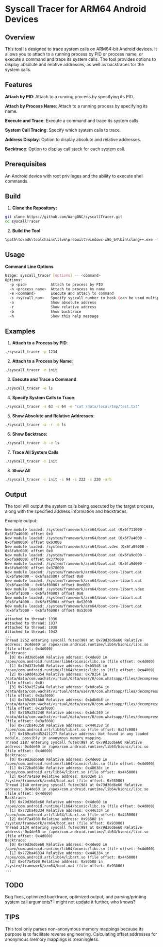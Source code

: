 # Syscall Tracer for ARM64 Android Devices
## Overview
This tool is designed to trace system calls on ARM64-bit Android devices. It allows you to attach to a running process by PID or process name, or execute a command and trace its system calls. The tool provides options to display absolute and relative addresses, as well as backtraces for the system calls.

## Features

**Attach by PID**: Attach to a running process by specifying its PID.

**Attach by Process Name**: Attach to a running process by specifying its name.

**Execute and Trace**: Execute a command and trace its system calls.

**System Call Tracing**: Specify which system calls to trace.

**Address Display**: Option to display absolute and relative addresses.

**Backtrace**: Option to display call stack for each system call.

## Prerequisites

An Android device with root privileges and the ability to execute shell commands.

## Build

1. **Clone the Repository:**

```sh
git clone https://github.com/WangONC/syscallTracer.git
cd syscallTracer
```

2. **Build the Tool**

```sh
\path\to\ndk\toolchains\llvm\prebuilt\windows-x86_64\bin\clang++.exe -target aarch64-linux-android30 -static .\tracer.cpp -o .\syscall_tracer
```

## Usage

**Command Line Options**

```sh
Usage: syscall_tracer [options] -- <command>
Options:
  -p <pid>           Attach to process by PID
  -n <process_name>  Attach to process by name
  -e <command>       Execute and attach to command
  -s <syscall_num>   Specify syscall number to hook (can be used multiple times)
  -a                 Show absolute address
  -r                 Show relative address
  -b                 Show backtrace
  -h                 Show this help message
```

## Examples

1. **Attach to a Process by PID**:

```sh
./syscall_tracer -p 1234
```

2. **Attach to a Process by Name**:

```sh
./syscall_tracer -n init
```

3. **Execute and Trace a Command**:

```sh
./syscall_tracer -e ls
```

4. **Specify System Calls to Trace**:

``` sh
./syscall_tracer -s 63 -s 64 -e "cat /data/local/tmp/test.txt"
```

5. **Show Absolute and Relative Addresses**:

```sh
./syscall_tracer -a -r -e ls
```

6. **Show Backtrace:**

```sh
./syscall_tracer -b -e ls
```

7. **Trace All System Calls**

```sh
./syscall_tracer -n init
```

8. **Show All**

```sh
./syscall_tracer -n init -s 94 -s 222 -s 220 -arb
```

## Output

The tool will output the system calls being executed by the target process, along with the specified address information and backtraces.

Example output:

```shell
New module loaded: /system/framework/arm64/boot.oat (0x6f711000 - 0x6f7a4000) offset 0x0
New module loaded: /system/framework/arm64/boot.oat (0x6f7a4000 - 0x6fa88000) offset 0x93000
New module loaded: /system/framework/arm64/boot.vdex (0x6fa89000 - 0x6fa9c000) offset 0x0
New module loaded: /system/framework/arm64/boot.oat (0x6fa9c000 - 0x6fa9d000) offset 0x377000
New module loaded: /system/framework/arm64/boot.oat (0x6fa9d000 - 0x6fa9e000) offset 0x378000
New module loaded: /system/framework/arm64/boot-core-libart.oat (0x6fa9e000 - 0x6faac000) offset 0x0
New module loaded: /system/framework/arm64/boot-core-libart.oat (0x6faac000 - 0x6faf0000) offset 0xe000
New module loaded: /system/framework/arm64/boot-core-libart.vdex (0x6faf1000 - 0x6faf4000) offset 0x0
New module loaded: /system/framework/arm64/boot-core-libart.oat (0x6faf4000 - 0x6faf5000) offset 0x52000
New module loaded: /system/framework/arm64/boot-core-libart.oat (0x6faf5000 - 0x6faf6000) offset 0x53000
...
Attached to thread: 1936
Attached to thread: 1937
Attached to thread: 1938
Attached to thread: 1942
...
Thread 2252 entering syscall futex(98) at 0x79d36d6e60 Relative address: 0x4de60 in /apex/com.android.runtime/lib64/bionic/libc.so (file offset: 0x4d000)
Backtrace:
  [0] 0x79d36d6e60 Relative address: 0x4de60 in /apex/com.android.runtime/lib64/bionic/libc.so (file offset: 0x4d000)
  [1] 0x79d373e5d8 Relative address: 0xb55d8 in /apex/com.android.runtime/lib64/bionic/libc.so (file offset: 0xa4000)
  [2] 0x769dd4a354 Relative address: 0x79354 in /data/data/com.wachat/virtual/data/user/0/com.whatsapp/files/decompressed/libs.spo/libc++_shared.so (file offset: 0x0)
  [3] 0x769a252a64 Relative address: 0xbdca64 in /data/data/com.wachat/virtual/data/user/0/com.whatsapp/files/decompressed/libs.spo/libwhatsapp.so (file offset: 0x3af000)
  [4] 0x769a2516b8 Relative address: 0xbdb6b8 in /data/data/com.wachat/virtual/data/user/0/com.whatsapp/files/decompressed/libs.spo/libwhatsapp.so (file offset: 0x3af000)
  [5] 0x769a252240 Relative address: 0xbdc240 in /data/data/com.wachat/virtual/data/user/0/com.whatsapp/files/decompressed/libs.spo/libwhatsapp.so (file offset: 0x3af000)
  [6] 0x772ba40358 Relative address: 0x440358 in /apex/com.android.art/lib64/libart.so (file offset: 0x2fc000)
  [7] 0x189ca5dd52421277 Relative address: Not found in any loaded module, possibly in anonymous memory mapping.
Thread 2187 entering syscall futex(98) at 0x79d36d6e60 Relative address: 0x4de60 in /apex/com.android.runtime/lib64/bionic/libc.so (file offset: 0x4d000)
Backtrace:
  [0] 0x79d36d6e60 Relative address: 0x4de60 in /apex/com.android.runtime/lib64/bionic/libc.so (file offset: 0x4d000)
  [1] 0x772ba8638c Relative address: 0x48638c in /apex/com.android.art/lib64/libart.so (file offset: 0x445000)
  [2] 0x6f7a42e0 Relative address: 0x932e0 in /system/framework/arm64/boot.oat (file offset: 0x93000)
Thread 2140 entering syscall futex(98) at 0x79d36d6e60 Relative address: 0x4de60 in /apex/com.android.runtime/lib64/bionic/libc.so (file offset: 0x4d000)
Backtrace:
  [0] 0x79d36d6e60 Relative address: 0x4de60 in /apex/com.android.runtime/lib64/bionic/libc.so (file offset: 0x4d000)
  [1] 0x772ba46334 Relative address: 0x446334 in /apex/com.android.art/lib64/libart.so (file offset: 0x445000)
  [2] 0x6f7a4508 Relative address: 0x93508 in /system/framework/arm64/boot.oat (file offset: 0x93000)
Thread 2134 entering syscall futex(98) at 0x79d36d6e60 Relative address: 0x4de60 in /apex/com.android.runtime/lib64/bionic/libc.so (file offset: 0x4d000)
Backtrace:
  [0] 0x79d36d6e60 Relative address: 0x4de60 in /apex/com.android.runtime/lib64/bionic/libc.so (file offset: 0x4d000)
  [1] 0x772ba46334 Relative address: 0x446334 in /apex/com.android.art/lib64/libart.so (file offset: 0x445000)
  [2] 0x6f7a4508 Relative address: 0x93508 in /system/framework/arm64/boot.oat (file offset: 0x93000)
...
```

## TODO

Bug fixes, optimized backtrace, optimized output, and parsing/printing system call arguments? I might not update it further, who knows?



## TIPS

This tool only parses non-anonymous memory mappings because its purpose is to facilitate reverse engineering. Calculating offset addresses for anonymous memory mappings is meaningless.
